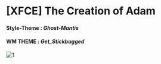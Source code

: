 # [XFCE] The Creation of Adam

#### Style-Theme : *Ghost-Mantis*
#### WM THEME : *Get_Stickbugged*


![1](https://github.com/user-attachments/assets/eeb972cc-5c66-4569-8392-56ab22b1d305)

